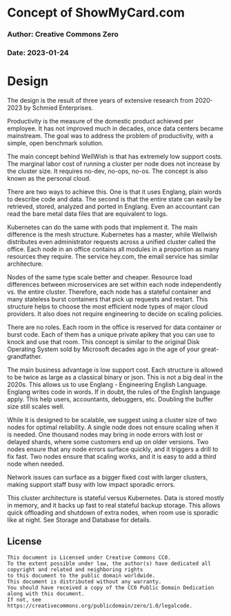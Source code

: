 # Concept of ShowMyCard.com
### Author: Creative Commons Zero
### Date: 2023-01-24

# Design

The design is the result of three years of extensive research from 2020-2023 by Schmied Enterprises.

Productivity is the measure of the domestic product achieved per employee.
It has not improved much in decades, once data centers became mainstream.
The goal was to address the problem of productivity, with a simple, open benchmark solution.

The main concept behind WellWish is that has extremely low support costs.
The marginal labor cost of running a cluster per node does not increase by the cluster size.
It requires no-dev, no-ops, no-os. The concept is also known as the personal cloud.

There are two ways to achieve this.
One is that it uses Englang, plain words to describe code and data.
The second is that the entire state can easily be retrieved, stored, analyzed and ported in Englang.
Even an accountant can read the bare metal data files that are equivalent to logs.

Kubernetes can do the same with pods that implement it.
The main difference is the mesh structure.
Kubernetes has a master, while Wellwish distributes even administrator requests
across a unified cluster called the office.
Each node in an office contains all modules in a proportion as many resources they require.
The service hey.com, the email service has similar architecture.

Nodes of the same type scale better and cheaper.
Resource load differences between microservices are set within each node independently vs. the entire cluster.
Therefore, each node has a stateful container and many stateless burst containers that pick up requests and restart.
This structure helps to choose the most efficient node types of major cloud providers.
It also does not require engineering to decide on scaling policies.

There are no roles. Each room in the office is reserved for data container or burst code.
Each of them has a unique private apikey that you can use to knock and use that room.
This concept is similar to the original Disk Operating System sold by Microsoft decades ago
in the age of your great-grandfather.

The main business advantage is low support cost.
Each structure is allowed to be twice as large as a classical binary or json.
This is not a big deal in the 2020s.
This allows us to use Englang - Engineering English Language.
Englang writes code in words. If in doubt, the rules of the English language apply.
This help users, accountants, debuggers, etc.
Doubling the buffer size still scales well.

While it is designed to be scalable, we suggest using a cluster size of two nodes for optimal reliability.
A single node does not ensure scaling when it is needed.
One thousand nodes may bring in node errors with lost or delayed shards,
where some customers end up on older versions.
Two nodes ensure that any node errors surface quickly, and it triggers a drill to fix fast.
Two nodes ensure that scaling works, and it is easy to add a third node when needed.

Network issues can surface as a bigger fixed cost with larger clusters,
making support staff busy with low impact sporadic errors.

This cluster architecture is stateful versus Kubernetes.
Data is stored mostly in memory, and it backs up fast to real stateful backup storage.
This allows quick offloading and shutdown of extra nodes, when room use is sporadic like at night.
See Storage and Database for details.

## License

```
This document is Licensed under Creative Commons CC0.
To the extent possible under law, the author(s) have dedicated all copyright and related and neighboring rights
to this document to the public domain worldwide.
This document is distributed without any warranty.
You should have received a copy of the CC0 Public Domain Dedication along with this document.
If not, see https://creativecommons.org/publicdomain/zero/1.0/legalcode.
```

